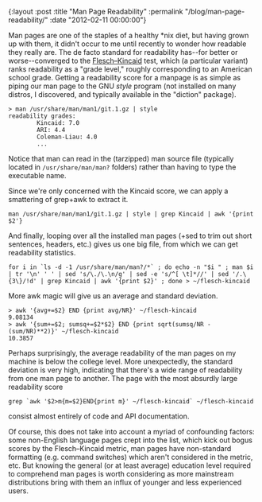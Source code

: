 {:layout :post
 :title "Man Page Readability"
 :permalink "/blog/man-page-readability/"
 :date "2012-02-11 00:00:00"}

Man pages are one of the staples of a healthy \*nix diet, but having
grown up with them, it didn't occur to me until recently to wonder how
readable they really are. The de facto standard for readability
has--for better or worse--converged to the [Flesch–Kincaid][1] test,
which (a particular variant) ranks readability as a "grade level,"
roughly corresponding to an American school grade. Getting a
readability score for a manpage is as simple as piping our man page to
the GNU *style* program (not installed on many distros, I discovered,
and typically available in the "diction" package).

    > man /usr/share/man/man1/git.1.gz | style
    readability grades:
            Kincaid: 7.0
            ARI: 4.4
            Coleman-Liau: 4.0
            ...

Notice that man can read in the (tarzipped) man source file (typically
located in `/usr/share/man/man?` folders) rather than having to type
the executable name.

Since we're only concerned with the Kincaid score, we can apply a
smattering of grep+awk to extract it.

    man /usr/share/man/man1/git.1.gz | style | grep Kincaid | awk '{print $2'}

And finally, looping over all the installed man pages (+sed to trim
out short sentences, headers, etc.) gives us one big file, from which
we can get readability statistics.

    for i in `ls -d -1 /usr/share/man/man?/*` ; do echo -n "$i " ; man $i | tr '\n' ' ' | sed 's/\./\.\n/g' | sed -e 's/^[ \t]*//' | sed '/.\{3\}/!d' | grep Kincaid | awk '{print $2}' ; done > ~/flesch-kincaid

More awk magic will give us an average and standard deviation.

    > awk '{avg+=$2} END {print avg/NR}' ~/flesch-kincaid
    9.08134
    > awk '{sum+=$2; sumsq+=$2*$2} END {print sqrt(sumsq/NR - (sum/NR)**2)}' ~/flesch-kincaid
    10.3857

Perhaps surprisingly, the average readability of the man pages on my
machine is below the college level. More unexpectedly, the standard
deviation is very high, indicating that there's a wide range of
readability from one man page to another. The page with the most
absurdly large readability score

    grep `awk '$2>m{m=$2}END{print m}' ~/flesch-kincaid` ~/flesch-kincaid

consist almost entirely of code and API documentation.

Of course, this does not take into account a myriad of confounding
factors: some non-English language pages crept into the list, which
kick out bogus scores by the Flesch–Kincaid metric, man pages have
non-standard formatting (e.g. command switches) which aren't
considered in the metric, etc. But knowing the general (or at least
average) education level required to comprehend man pages is worth
considering as more mainstream distributions bring with them an influx
of younger and less experienced users.

[1]: https://en.wikipedia.org/wiki/Flesch%E2%80%93Kincaid_readability_test
